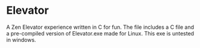 # Elevator
A Zen Elevator experience written in C for fun.
The file includes a C file and a pre-compiled version of Elevator.exe made for Linux.
This exe is untested in windows.
